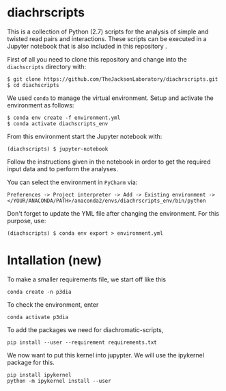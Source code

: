 # diachrscripts

This is a collection of Python (2.7) scripts for the analysis of simple and twisted read pairs and interactions.
These scripts can be executed in a Jupyter notebook that is also included in this repository    .

First of all you need to clone this repository and change into the ```diachscripts``` directory with:
```shell script
$ git clone https://github.com/TheJacksonLaboratory/diachrscripts.git
$ cd diachscripts
```

We used ```conda``` to manage the virtual environment.
Setup and activate the environment as follows:
```shell script
$ conda env create -f environment.yml
$ conda activate diachscripts_env
```

From this environment start the Jupyter notebook with:
```shell script
(diachscripts) $ jupyter-notebook
```

Follow the instructions given in the notebook in order to get the required input data and to perform the analyses.

You can select the environment in ```PyCharm``` via:

```Preferences -> Project interpreter -> Add -> Existing environment -> </YOUR/ANACONDA/PATH>/anaconda2/envs/diachrscripts_env/bin/python```

Don't forget to update the YML file after changing the environment.
For this purpose, use:
```shell script
(diachscripts) $ conda env export > environment.yml
```


# Intallation (new)
To make a smaller requirements file, we start off like this
```
conda create -n p3dia
```
To check the environment, enter
```
conda activate p3dia
```

To add the packages we need for diachromatic-scripts,
```
pip install --user --requirement requirements.txt
```

We now want to put this kernel into jupypter. We will use the ipykernel package for this.
```
pip install ipykernel
python -m ipykernel install --user
```






